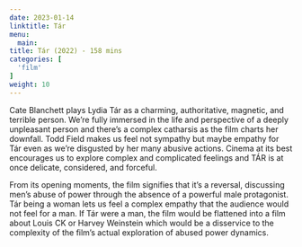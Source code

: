 ```yaml
---
date: 2023-01-14
linktitle: Tár
menu:
  main:
title: Tár (2022) - 158 mins
categories: [
  'film'
]
weight: 10
---
```


Cate Blanchett plays Lydia Tár as a charming, authoritative, magnetic, and terrible person. We’re fully immersed in the life and perspective of a deeply unpleasant person and there’s a complex catharsis as the film charts her downfall. Todd Field makes us feel not sympathy but maybe empathy for Tár even as we’re disgusted by her many abusive actions. Cinema at its best encourages us to explore complex and complicated feelings and TÁR is at once delicate, considered, and forceful.

From its opening moments, the film signifies that it’s a reversal, discussing men’s abuse of power through the absence of a powerful male protagonist. Tár being a woman lets us feel a complex empathy that the audience would not feel for a man. If Tár were a man, the film would be flattened into a film about Louis CK or Harvey Weinstein which would be a disservice to the complexity of the film’s actual exploration of abused power dynamics.
